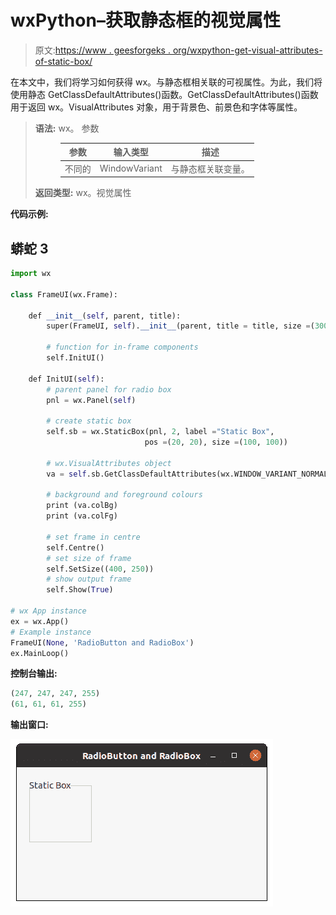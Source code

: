 # wxPython–获取静态框的视觉属性

> 原文:[https://www . geesforgeks . org/wxpython-get-visual-attributes-of-static-box/](https://www.geeksforgeeks.org/wxpython-get-visual-attributes-of-static-box/)

在本文中，我们将学习如何获得 wx。与静态框相关联的可视属性。为此，我们将使用静态 GetClassDefaultAttributes()函数。GetClassDefaultAttributes()函数用于返回 wx。VisualAttributes 对象，用于背景色、前景色和字体等属性。

> **语法:** wx。
> 参数
> 
> <figure class="table">
> 
> | 参数 | 输入类型 | 描述 |
> | --- | --- | --- |
> | 不同的 | WindowVariant | 与静态框关联变量。 |
> 
> </figure>
> 
> **返回类型:** wx。视觉属性

**代码示例:**

## 蟒蛇 3

```py
import wx

class FrameUI(wx.Frame):

    def __init__(self, parent, title):
        super(FrameUI, self).__init__(parent, title = title, size =(300, 200))

        # function for in-frame components
        self.InitUI()

    def InitUI(self):
        # parent panel for radio box
        pnl = wx.Panel(self)

        # create static box
        self.sb = wx.StaticBox(pnl, 2, label ="Static Box",
                              pos =(20, 20), size =(100, 100))

        # wx.VisualAttributes object
        va = self.sb.GetClassDefaultAttributes(wx.WINDOW_VARIANT_NORMAL)

        # background and foreground colours
        print (va.colBg)
        print (va.colFg)

        # set frame in centre
        self.Centre()
        # set size of frame
        self.SetSize((400, 250))
        # show output frame
        self.Show(True)

# wx App instance
ex = wx.App()
# Example instance
FrameUI(None, 'RadioButton and RadioBox')
ex.MainLoop()
```

**控制台输出:**

```py
(247, 247, 247, 255)
(61, 61, 61, 255)
```

**输出窗口:**

![](img/c1b6469bdf9d8f34e3f730bc2186836f.png)